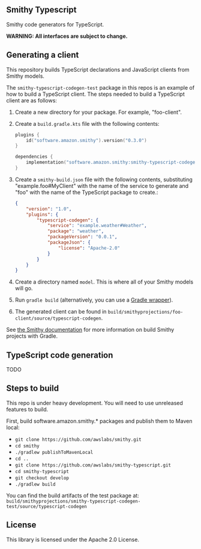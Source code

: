 ## Smithy Typescript

Smithy code generators for TypeScript.

**WARNING: All interfaces are subject to change.**

## Generating a client

This repository builds TypeScript declarations and JavaScript clients from Smithy
models.

The `smithy-typescript-codegen-test` package in this repos is an example of
how to build a TypeScript client. The steps needed to build a TypeScript client
are as follows:

1. Create a new directory for your package. For example, "foo-client".
2. Create a `build.gradle.kts` file with the following contents:

   ```kotlin
   plugins {
       id("software.amazon.smithy").version("0.3.0")
   }

   dependencies {
       implementation("software.amazon.smithy:smithy-typescript-codegen:0.1.0")
   }
   ```

3. Create a `smithy-build.json` file with the following contents,
   substituting "example.foo#MyClient" with the name of the service
   to generate and "foo" with the name of the TypeScript package to
   create.:

   ```json
   {
       "version": "1.0",
       "plugins": {
           "typescript-codegen": {
               "service": "example.weather#Weather",
               "package": "weather",
               "packageVersion": "0.0.1",
               "packageJson": {
                   "license": "Apache-2.0"
               }
           }
       }
   }

   ```

4. Create a directory named `model`. This is where all of your Smithy models
   will go.

5. Run `gradle build` (alternatively, you can use a
   [Gradle wrapper](https://docs.gradle.org/current/userguide/gradle_wrapper.html)).

6. The generated client can be found in `build/smithyprojections/foo-client/source/typescript-codegen`.

See [the Smithy documentation](https://awslabs.github.io/smithy/guides/building-models/gradle-plugin.html)
for more information on build Smithy projects with Gradle.

## TypeScript code generation

TODO

## Steps to build

This repo is under heavy development. You will need to use unreleased
features to build.

First, build software.amazon.smithy.* packages and publish them
to Maven local:

- `git clone https://github.com/awslabs/smithy.git`
- `cd smithy`
- `./gradlew publishToMavenLocal`
- `cd ..`
- `git clone https://github.com/awslabs/smithy-typescript.git`
- `cd smithy-typescript`
- `git checkout develop`
- `./gradlew build`

You can find the build artifacts of the test package at:
`build/smithyprojections/smithy-typescript-codegen-test/source/typescript-codegen`


## License

This library is licensed under the Apache 2.0 License.
